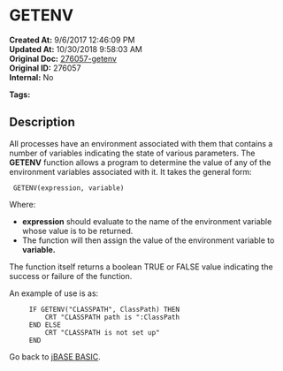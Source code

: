 # GETENV

**Created At:** 9/6/2017 12:46:09 PM  
**Updated At:** 10/30/2018 9:58:03 AM  
**Original Doc:** [276057-getenv](https://docs.jbase.com/36868-jbase-basic/276057-getenv)  
**Original ID:** 276057  
**Internal:** No  

**Tags:**
<badge text='jbase environment  setup' vertical='middle' />

## Description

All processes have an environment associated with them that contains a number of variables indicating the state of various parameters. The **GETENV** function allows a program to determine the value of any of the environment variables associated with it. It takes the general form:

```
 GETENV(expression, variable)
```

Where:

- **expression** should evaluate to the name of the environment variable whose value is to be returned.
- The function will then assign the value of the environment variable to **variable.**

The function itself returns a boolean TRUE or FALSE value indicating the success or failure of the function.

An example of use is as:

```
     IF GETENV("CLASSPATH", ClassPath) THEN
         CRT "CLASSPATH path is ":ClassPath
     END ELSE
         CRT "CLASSPATH is not set up"
     END
```

Go back to [jBASE BASIC](./../jbase-basic-programmers-reference-guide).
